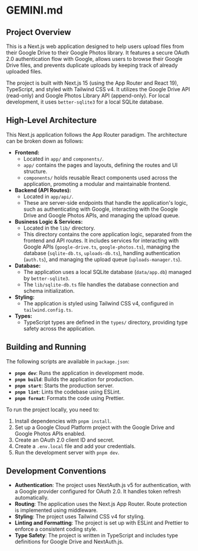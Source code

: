 # GEMINI.md

## Project Overview

This is a Next.js web application designed to help users upload files from their Google Drive to their Google Photos library. It features a secure OAuth 2.0 authentication flow with Google, allows users to browse their Google Drive files, and prevents duplicate uploads by keeping track of already uploaded files.

The project is built with Next.js 15 (using the App Router and React 19), TypeScript, and styled with Tailwind CSS v4. It utilizes the Google Drive API (read-only) and Google Photos Library API (append-only). For local development, it uses `better-sqlite3` for a local SQLite database.

## High-Level Architecture

This Next.js application follows the App Router paradigm. The architecture can be broken down as follows:

*   **Frontend:**
    *   Located in `app/` and `components/`.
    *   `app/` contains the pages and layouts, defining the routes and UI structure.
    *   `components/` holds reusable React components used across the application, promoting a modular and maintainable frontend.
*   **Backend (API Routes):**
    *   Located in `app/api/`.
    *   These are server-side endpoints that handle the application's logic, such as authenticating with Google, interacting with the Google Drive and Google Photos APIs, and managing the upload queue.
*   **Business Logic & Services:**
    *   Located in the `lib/` directory.
    *   This directory contains the core application logic, separated from the frontend and API routes. It includes services for interacting with Google APIs (`google-drive.ts`, `google-photos.ts`), managing the database (`sqlite-db.ts`, `uploads-db.ts`), handling authentication (`auth.ts`), and managing the upload queue (`uploads-manager.ts`).
*   **Database:**
    *   The application uses a local SQLite database (`data/app.db`) managed by `better-sqlite3`.
    *   The `lib/sqlite-db.ts` file handles the database connection and schema initialization.
*   **Styling:**
    *   The application is styled using Tailwind CSS v4, configured in `tailwind.config.ts`.
*   **Types:**
    *   TypeScript types are defined in the `types/` directory, providing type safety across the application.

## Building and Running

The following scripts are available in `package.json`:

- **`pnpm dev`**: Runs the application in development mode.
- **`pnpm build`**: Builds the application for production.
- **`pnpm start`**: Starts the production server.
- **`pnpm lint`**: Lints the codebase using ESLint.
- **`pnpm format`**: Formats the code using Prettier.

To run the project locally, you need to:

1.  Install dependencies with `pnpm install`.
2.  Set up a Google Cloud Platform project with the Google Drive and Google Photos APIs enabled.
3.  Create an OAuth 2.0 client ID and secret.
4.  Create a `.env.local` file and add your credentials.
5.  Run the development server with `pnpm dev`.

## Development Conventions

- **Authentication**: The project uses NextAuth.js v5 for authentication, with a Google provider configured for OAuth 2.0. It handles token refresh automatically.
- **Routing**: The application uses the Next.js App Router. Route protection is implemented using middleware.
- **Styling**: The project uses Tailwind CSS v4 for styling.
- **Linting and Formatting**: The project is set up with ESLint and Prettier to enforce a consistent coding style.
- **Type Safety**: The project is written in TypeScript and includes type definitions for Google Drive and NextAuth.js.